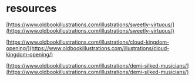 # resources

[https://www.oldbookillustrations.com/illustrations/sweetly-virtuous/](https://www.oldbookillustrations.com/illustrations/sweetly-virtuous/)

[https://www.oldbookillustrations.com/illustrations/cloud-kingdom-opening/](https://www.oldbookillustrations.com/illustrations/cloud-kingdom-opening/)

[https://www.oldbookillustrations.com/illustrations/demi-silked-musicians/](https://www.oldbookillustrations.com/illustrations/demi-silked-musicians/)